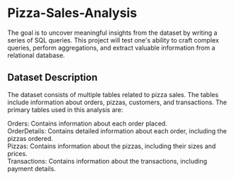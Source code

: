 # Pizza-Sales-Analysis
The goal is to uncover meaningful insights from the dataset by writing a series of SQL queries. This project will test one's ability to craft complex queries, perform aggregations, and extract valuable information from a relational database.


## Dataset Description
The dataset consists of multiple tables related to pizza sales. The tables include information about orders, pizzas, customers, and transactions. The primary tables used in this analysis are:

Orders: Contains information about each order placed. <br>
OrderDetails: Contains detailed information about each order, including the pizzas ordered.<br>
Pizzas: Contains information about the pizzas, including their sizes and prices.<br>
Transactions: Contains information about the transactions, including payment details. <br>
